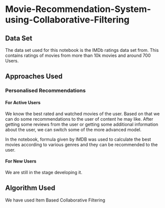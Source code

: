 # Movie-Recommendation-System-using-Collaborative-Filtering
## Data Set
The data set used for this notebook is the IMDb ratings data set from. This contains ratings of movies from more than 10k movies and around 700 Users.
## Approaches Used
### Personalised Recommendations
#### For Active Users
We know the best rated and watched movies of the user. Based on that we can do some recommendations to the user of content he may like. After getting some reviews from the user or getting some additional information about the user, we can switch some of the more advanced model.

In the notebook, formula given by IMDB was used to calculate the best movies according to various genres and they can be recommended to the user.

#### For New Users
We are still in the stage developing it.

## Algorithm Used
We have used Item Based Collaborative Filtering 
